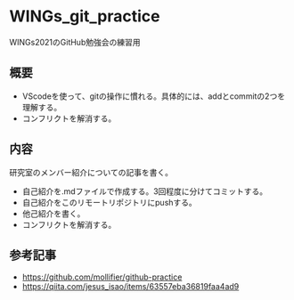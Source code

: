 # WINGs_git_practice
WINGs2021のGitHub勉強会の練習用

## 概要
- VScodeを使って、gitの操作に慣れる。具体的には、addとcommitの2つを理解する。
- コンフリクトを解消する。

## 内容
研究室のメンバー紹介についての記事を書く。
- 自己紹介を.mdファイルで作成する。3回程度に分けてコミットする。
- 自己紹介をこのリモートリポジトリにpushする。
- 他己紹介を書く。
- コンフリクトを解消する。

## 参考記事
- https://github.com/mollifier/github-practice
- https://qiita.com/jesus_isao/items/63557eba36819faa4ad9
